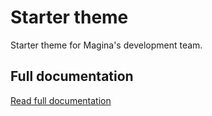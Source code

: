 # Starter theme

Starter theme for Magina's development team.

## Full documentation

[Read full documentation](https://developers.magina.fr/doc.php#startertheme)
